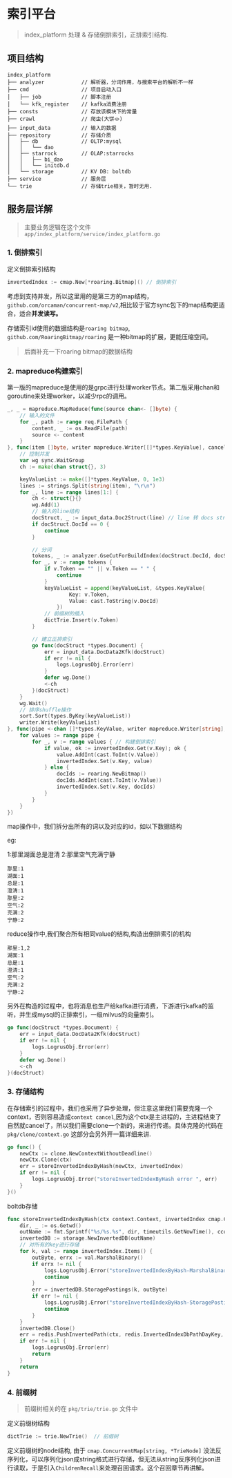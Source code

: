 # 索引平台

> index_platform 处理 & 存储倒排索引，正排索引结构.

## 项目结构

```shell
index_platform
├── analyzer            // 解析器，分词作用，与搜索平台的解析不一样
├── cmd                 // 项目启动入口
│   ├── job             // 脚本注册
│   └── kfk_register    // kafka消费注册
├── consts              // 存放该模块下的常量
├── crawl               // 爬虫(大饼🫓)
├── input_data          // 输入的数据
├── repository          // 存储介质
│   ├── db              // OLTP:mysql
│   │   └── dao
│   ├── starrock        // OLAP:starrocks 
│   │   ├── bi_dao
│   │   └── initdb.d
│   └── storage         // KV DB: boltdb
├── service             // 服务层
└── trie                // 存储trie相关，暂时无用.
```

## 服务层详解

> 主要业务逻辑在这个文件 `app/index_platform/service/index_platform.go`

### 1. 倒排索引

定义倒排索引结构

```go
invertedIndex := cmap.New[*roaring.Bitmap]() // 倒排索引
```

考虑到支持并发，所以这里用的是第三方的map结构，`github.com/orcaman/concurrent-map/v2`,相比较于官方sync包下的map结构更适合，适合**并发读写。**

存储索引id使用的数据结构是`roaring bitmap`, `github.com/RoaringBitmap/roaring` 是一种bitmap的扩展，更能压缩空间。

> 后面补充一下roaring bitmap的数据结构


### 2. mapreduce构建索引

第一版的mapreduce是使用的是grpc进行处理worker节点。第二版采用chan和goroutine来处理worker，以减少rpc的调用。

```go
_, _ = mapreduce.MapReduce(func(source chan<- []byte) {
    // 输入的文件
    for _, path := range req.FilePath {
        content, _ := os.ReadFile(path)
        source <- content
    }
}, func(item []byte, writer mapreduce.Writer[[]*types.KeyValue], cancel func(error)) {
    // 控制并发
    var wg sync.WaitGroup
    ch := make(chan struct{}, 3)

    keyValueList := make([]*types.KeyValue, 0, 1e3)
    lines := strings.Split(string(item), "\r\n")
    for _, line := range lines[1:] {
        ch <- struct{}{}
        wg.Add(1)
        // 输入的line结构
        docStruct, _ := input_data.Doc2Struct(line) // line 转 docs struct
        if docStruct.DocId == 0 {
            continue
        }

        // 分词
        tokens, _ := analyzer.GseCutForBuildIndex(docStruct.DocId, docStruct.Body)
        for _, v := range tokens {
            if v.Token == "" || v.Token == " " {
                continue
            }
            keyValueList = append(keyValueList, &types.KeyValue{
                    Key: v.Token, 
                    Value: cast.ToString(v.DocId)
                })
            // 前缀树的插入
            dictTrie.Insert(v.Token)
        }

        // 建立正排索引
        go func(docStruct *types.Document) {
            err = input_data.DocData2Kfk(docStruct)
            if err != nil {
                logs.LogrusObj.Error(err)
            }
            defer wg.Done()
            <-ch
        }(docStruct)
    }
    wg.Wait()
    // 排序shuffle操作
    sort.Sort(types.ByKey(keyValueList))
    writer.Write(keyValueList)
}, func(pipe <-chan []*types.KeyValue, writer mapreduce.Writer[string], cancel func(error)) {
    for values := range pipe {
        for _, v := range values { // 构建倒排索引
            if value, ok := invertedIndex.Get(v.Key); ok {
                value.AddInt(cast.ToInt(v.Value))
                invertedIndex.Set(v.Key, value)
            } else {
                docIds := roaring.NewBitmap()
                docIds.AddInt(cast.ToInt(v.Value))
                invertedIndex.Set(v.Key, docIds)
            }
        }
    }
})
```

map操作中，我们拆分出所有的词以及对应的id，如以下数据结构

eg: 

1:那里湖面总是澄清
2:那里空气充满宁静

```
那里:1
湖面:1
总是:1
澄清:1
那里:2
空气:2
充满:2
宁静:2
```

reduce操作中,我们聚合所有相同value的结构,构造出倒排索引的机构

```
那里:1,2
湖面:1
总是:1
澄清:1
空气:2
充满:2
宁静:2
```

另外在构造的过程中，也将消息也生产给kafka进行消费，下游进行kafka的监听，并生成mysql的正排索引，一级milvus的向量索引。

```go
go func(docStruct *types.Document) {
    err = input_data.DocData2Kfk(docStruct)
    if err != nil {
        logs.LogrusObj.Error(err)
    }
    defer wg.Done()
    <-ch
}(docStruct)
```

### 3. 存储结构

在存储索引的过程中，我们也采用了异步处理，但注意这里我们需要克隆一个context，否则容易造成`context cancel`,因为这个ctx是主进程的，主进程结束了自然就cancel了，所以我们需要clone一个新的，来进行传递。具体克隆的代码在 `pkg/clone/context.go` 这部分会另外开一篇详细来讲.

```go
go func() {
    newCtx := clone.NewContextWithoutDeadline()
    newCtx.Clone(ctx)
    err = storeInvertedIndexByHash(newCtx, invertedIndex)
    if err != nil {
        logs.LogrusObj.Error("storeInvertedIndexByHash error ", err)
    }
}()
```

boltdb存储

```go
func storeInvertedIndexByHash(ctx context.Context, invertedIndex cmap.ConcurrentMap[string, *roaring.Bitmap]) (err error) {
	dir, _ := os.Getwd()
	outName := fmt.Sprintf("%s/%s.%s", dir, timeutils.GetNowTime(), cconsts.InvertedBucket)
	invertedDB := storage.NewInvertedDB(outName)
	// 对所有的key进行存储
	for k, val := range invertedIndex.Items() {
		outByte, errx := val.MarshalBinary()
		if errx != nil {
			logs.LogrusObj.Error("storeInvertedIndexByHash-MarshalBinary", errx)
			continue
		}
		err = invertedDB.StoragePostings(k, outByte)
		if err != nil {
			logs.LogrusObj.Error("storeInvertedIndexByHash-StoragePostings", err)
			continue
		}
	}
	invertedDB.Close()
	err = redis.PushInvertedPath(ctx, redis.InvertedIndexDbPathDayKey, []string{outName})
	if err != nil {
		logs.LogrusObj.Error(err)
		return
	}
	return
}
```

### 4. 前缀树

> 前缀树相关的在 `pkg/trie/trie.go` 文件中

定义前缀树结构

```go
dictTrie := trie.NewTrie()  // 前缀树
```

定义前缀树的node结构, 由于 `cmap.ConcurrentMap[string, *TrieNode]` 没法反序列化，可以序列化json成string格式进行存储，但无法从string反序列化json进行读取，于是引入`ChildrenRecall`来处理召回请求。这个召回章节再讲解。
